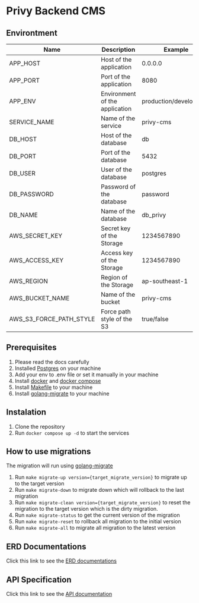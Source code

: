 # Privy Backend CMS

## Environtment
| Name | Description | Example |
| --- | --- | --- |
| APP_HOST | Host of the application | 0.0.0.0 |
| APP_PORT | Port of the application | 8080 |
| APP_ENV | Environment of the application | production/development |
| SERVICE_NAME | Name of the service | privy-cms |
| DB_HOST | Host of the database | db |
| DB_PORT | Port of the database | 5432 |
| DB_USER | User of the database | postgres |
| DB_PASSWORD | Password of the database | password |
| DB_NAME | Name of the database | db_privy |
| AWS_SECRET_KEY | Secret key of the Storage | 1234567890 |
| AWS_ACCESS_KEY | Access key of the Storage | 1234567890 |
| AWS_REGION | Region of the Storage | ap-southeast-1 |
| AWS_BUCKET_NAME | Name of the bucket | privy-cms |
| AWS_S3_FORCE_PATH_STYLE | Force path style of the S3 | true/false |

## Prerequisites
1. Please read the docs carefully
2. Installed [Postgres](https://www.postgresql.org/download/) on your machine
3. Add your env to .env file or set it manually in your machine
4. Install [docker](https://docs.docker.com/get-started/introduction/) and [docker compose](https://docs.docker.com/compose/install/)
5. Install [Makefile](https://www.gnu.org/software/make/manual/make.html) to your machine
6. Install [golang-migrate](https://github.com/golang-migrate/migrate) to your machine

## Instalation
1. Clone the repository
2. Run `docker compose up -d` to start the services

## How to use migrations
The migration will run using [golang-migrate](https://github.com/golang-migrate/migrate)
1. Run `make migrate-up version={target_migrate_version}` to migrate up to the target version
2. Run `make migrate-down` to migrate down which will rollback to the last migration
3. Run `make migrate-clean version={target_migrate_version}` to reset the migration to the target version which is the dirty migration.
4. Run `make migrate-status` to get the current version of the migration
5. Run `make migrate-reset` to rollback all migration to the initial version
6. Run `make migrate-all` to migrate all migration to the latest version

## ERD Documentations
Click this link to see the [ERD documentations](https://dbdocs.io/zen%20dev/PrivyCMS)

## API Specification
Click this link to see the [API documentation](https://apidog.com/apidoc/docs-site/753332)
